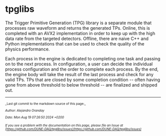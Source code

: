 # tpglibs

The Trigger Primitive Generation (TPG) library is a separate module that processes raw waveform and returns the generated TPs.
Online, this is completed with an AVX2 implementation in order to keep up with the high data rate from the targeted detectors.
Offline, there are naive C++ and Python implementations that can be used to check the quality of the physics performance.

Each process in the engine is dedicated to completing one task and passing on to the next process.
In configuration, a user can decide the individual process configuration and the order to complete each process.
By the end, the engine body will take the result of the last process and check for any valid TPs.
TPs that are closed by some completion condition -- often having gone from above threshold to below threshold -- are finalized and shipped out.


-----

<font size="1">
_Last git commit to the markdown source of this page:_


_Author: Alejandro Oranday_

_Date: Mon Aug 19 07:26:50 2024 +0200_

_If you see a problem with the documentation on this page, please file an Issue at [https://github.com/DUNE-DAQ/tpglibs/issues](https://github.com/DUNE-DAQ/tpglibs/issues)_
</font>
